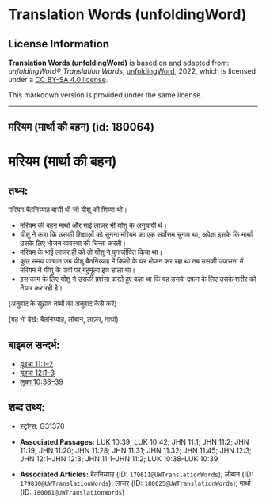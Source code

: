 # Translation Words (unfoldingWord)

## License Information

**Translation Words (unfoldingWord)** is based on and adapted from: _unfoldingWord® Translation Words_, [unfoldingWord](https://unfoldingword.org/utw), 2022, which is licensed under a [CC BY-SA 4.0 license](https://creativecommons.org/licenses/by-sa/4.0/legalcode.en).

This markdown version is provided under the same license.



--------------------------------

## मरियम (मार्था की बहन) (id: 180064)

मरियम (मार्था की बहन)
=====================

तथ्य:
-----

मरियम बैतनिय्याह वासी थी जो यीशु की शिष्या थी।

* मरियम की बहन मार्था और भाई लाज़र भी यीशु के अनुयायी थे।
* यीशु ने कहा कि उसकी शिक्षाओं को सुनना मरियम का एक सर्वोत्तम चुनाव था, अपेक्षा इसके कि मार्था उसके लिए भोजन व्यवस्था की चिन्ता करती।
* मरियम के भाई लाज़र ही को तो यीशु ने पुनःजीवित किया था।
* कुछ समय पश्चात जब यीशु बैतनिय्याह में किसी के घर भोजन कर रहा था तब उसकी उपासना में मरियम ने यीशु के पावों पर बहुमूल्य इत्र डाला था।
* इस काम के लिए यीशु ने उसकी प्रशंसा करते हुए कहा था कि वह उसके दफन के लिए उसके शरीर को तैयार कर रही है।

(अनुवाद के सुझाव नामों का अनुवाद कैसे करें)

(यह भी देखें: बैतनिय्याह, लोबान, लाज़र, मार्था)

बाइबल सन्दर्भ:
--------------

* [यूहन्ना 11:1–2](https://ref.ly/John11:1-John11:2)
* [यूहन्ना 12:1–3](https://ref.ly/John12:1-John12:3)
* [लूका 10:38–39](https://ref.ly/Luke10:38-Luke10:39)

शब्द तथ्य:
----------

* स्ट्रोंग्स: G31370

* **Associated Passages:** LUK 10:39; LUK 10:42; JHN 11:1; JHN 11:2; JHN 11:19; JHN 11:20; JHN 11:28; JHN 11:31; JHN 11:32; JHN 11:45; JHN 12:3; JHN 12:1–JHN 12:3; JHN 11:1–JHN 11:2; LUK 10:38–LUK 10:39
* **Associated Articles:** बैतनिय्याह (ID: `179611@UWTranslationWords`); लोबान (ID: `179830@UWTranslationWords`); लाजर (ID: `180025@UWTranslationWords`); मार्था (ID: `180061@UWTranslationWords`)

